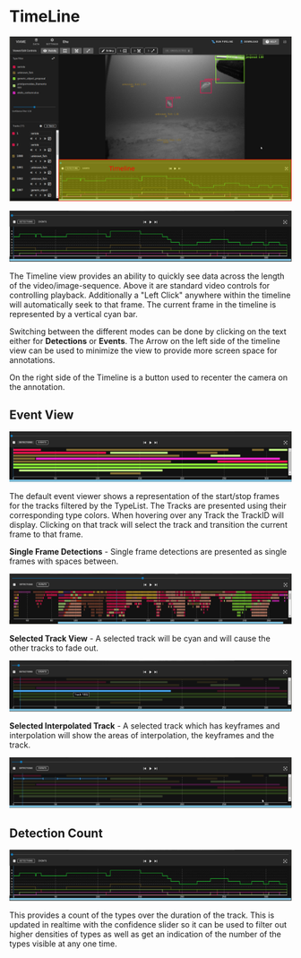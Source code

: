 # TimeLine

![Timeline Highlighed](images/UIView/TimelineHighlight.png)

![Timeline View](images/Timeline/TimelineView.png)

The Timeline view provides an ability to quickly see data across the length of the video/image-sequence. Above it are standard video controls for controlling playback.  Additionally a "Left Click" anywhere within the timeline will automatically seek to that frame.  The current frame in the timeline is represented by a vertical cyan bar.

Switching between the different modes can be done by clicking on the text either for **Detections** or **Events**.  The Arrow on the left side of the timeline view can be used to minimize the view to provide more screen space for annotations.

On the right side of the Timeline is a button used to recenter the camera on the annotation.

## Event View 

![Event Viewer](images/Timeline/EventViewerDefault.png)

The default event viewer shows a representation of the start/stop frames for the tracks filtered by the TypeList.  The Tracks are presented using their corresponding type colors.
When hovering over any Track the TrackID will display.  Clicking on that track will select the track and transition the current frame to that frame.

**Single Frame Detections** - Single frame detections are presented as single frames with spaces between.

![Event Viewer Single Frame Detection](images/Timeline/EventViewerSingleFrameDetections.png)


**Selected Track View** - A selected track will be cyan and will cause the other tracks to fade out.

![Event Viewer Selected Track](images/Timeline/EventViewerSelectedTrack.png)

**Selected Interpolated Track** - A selected track which has keyframes and interpolation will show the areas of interpolation, the keyframes and the track.

![Event Viewer Interpolated Track](images/Timeline/EventViewerInterpolatedTrack.png)


## Detection Count

![Timeline View](images/Timeline/TimelineView.png)

This provides a count of the types over the duration of the track.  This is updated in realtime with the confidence slider so it can be used to filter out higher densities of types as well as get an indication of the number of the types visible at any one time.
